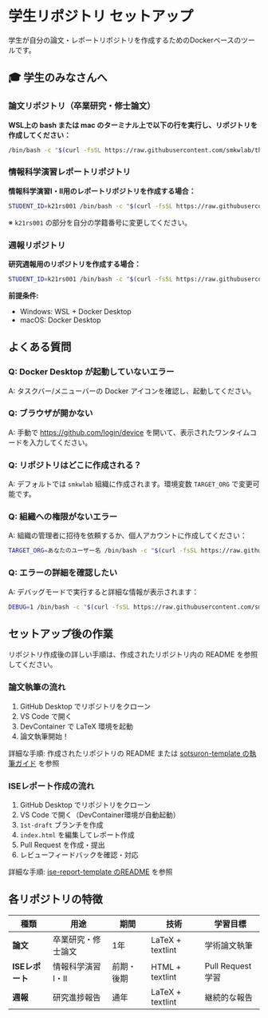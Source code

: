 # 学生リポジトリ セットアップ

学生が自分の論文・レポートリポジトリを作成するためのDockerベースのツールです。

## 🎓 学生のみなさんへ

### 論文リポジトリ（卒業研究・修士論文）

**WSL上の bash または mac のターミナル上で以下の行を実行し、リポジトリを作成してください：**

```bash
/bin/bash -c "$(curl -fsSL https://raw.githubusercontent.com/smkwlab/thesis-management-tools/main/create-repo/setup.sh)"
```

### 情報科学演習レポートリポジトリ

**情報科学演習I・II用のレポートリポジトリを作成する場合：**

```bash
STUDENT_ID=k21rs001 /bin/bash -c "$(curl -fsSL https://raw.githubusercontent.com/smkwlab/thesis-management-tools/main/create-repo/setup-ise.sh)"
```

※ `k21rs001` の部分を自分の学籍番号に変更してください。

### 週報リポジトリ

**研究週報用のリポジトリを作成する場合：**

```bash
STUDENT_ID=k21rs001 /bin/bash -c "$(curl -fsSL https://raw.githubusercontent.com/smkwlab/thesis-management-tools/main/create-repo/setup-wr.sh)"
```

**前提条件:**
- Windows: WSL + Docker Desktop
- macOS: Docker Desktop

## よくある質問

### Q: Docker Desktop が起動していないエラー
A: タスクバー/メニューバーの Docker アイコンを確認し、起動してください。

### Q: ブラウザが開かない
A: 手動で https://github.com/login/device を開いて、表示されたワンタイムコードを入力してください。

### Q: リポジトリはどこに作成される？
A: デフォルトでは `smkwlab` 組織に作成されます。環境変数 `TARGET_ORG` で変更可能です。

### Q: 組織への権限がないエラー
A: 組織の管理者に招待を依頼するか、個人アカウントに作成してください：
```bash
TARGET_ORG=あなたのユーザー名 /bin/bash -c "$(curl -fsSL https://raw.githubusercontent.com/smkwlab/thesis-management-tools/main/create-repo/setup.sh)"
```

### Q: エラーの詳細を確認したい
A: デバッグモードで実行すると詳細な情報が表示されます：

```bash
DEBUG=1 /bin/bash -c "$(curl -fsSL https://raw.githubusercontent.com/smkwlab/thesis-management-tools/main/create-repo/setup.sh)"
```

## セットアップ後の作業

リポジトリ作成後の詳しい手順は、作成されたリポジトリ内の README を参照してください。

### 論文執筆の流れ
1. GitHub Desktop でリポジトリをクローン
2. VS Code で開く
3. DevContainer で LaTeX 環境を起動
4. 論文執筆開始！

詳細な手順: 作成されたリポジトリの README または [sotsuron-template の執筆ガイド](https://github.com/smkwlab/sotsuron-template/blob/main/WRITING-GUIDE.md) を参照

### ISEレポート作成の流れ
1. GitHub Desktop でリポジトリをクローン
2. VS Code で開く（DevContainer環境が自動起動）
3. `1st-draft` ブランチを作成
4. `index.html` を編集してレポート作成
5. Pull Request を作成・提出
6. レビューフィードバックを確認・対応

詳細な手順: [ise-report-template のREADME](https://github.com/smkwlab/ise-report-template/blob/main/README.md) を参照

## 各リポジトリの特徴

| 種類 | 用途 | 期間 | 技術 | 学習目標 |
|------|------|------|------|----------|
| **論文** | 卒業研究・修士論文 | 1年 | LaTeX + textlint | 学術論文執筆 |
| **ISEレポート** | 情報科学演習I・II | 前期・後期 | HTML + textlint | Pull Request学習 |
| **週報** | 研究進捗報告 | 通年 | LaTeX + textlint | 継続的な報告 |
